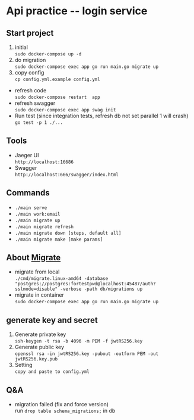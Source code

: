 # Api practice -- login service
## Start project
1. initial  
`sudo docker-compose up -d`
2. do migration  
`sudo docker-compose exec app go run main.go migrate up`
3. copy config  
`cp config.yml.example config.yml`

* refresh code   
`sudo docker-compose restart  app`
* refresh swagger  
`sudo docker-compose exec app swag init`
* Run test (since integration tests, refresh db not set parallel 1 will crash)  
`go test -p 1 ./...`

## Tools
* Jaeger UI  
`http://localhost:16686`
* Swagger   
`http://localhost:666/swagger/index.html`

## Commands
* `./main serve`
* `./main work:email`
* `./main migrate up`
* `./main migrate refresh`
* `./main migrate down [steps, default all]`
* `./main migrate make [make params]`

## About [Migrate](https://github.com/golang-migrate/migrate/tree/master/cmd/migrate)
* migrate from local   
`./cmd/migrate.linux-amd64 -database "postgres://postgres:fortestpwd@localhost:45487/auth?sslmode=disable" -verbose -path db/migrations up`
* migrate in container  
`sudo docker-compose exec app go run main.go migrate up`

## generate key and secret 
1. Generate private key  
`ssh-keygen -t rsa -b 4096 -m PEM -f jwtRS256.key`  
2. Generate public key  
`openssl rsa -in jwtRS256.key -pubout -outform PEM -out jwtRS256.key.pub`  
3. Setting  
`copy and paste to config.yml`

## Q&A

* migration failed (fix and force version)  
run  `drop table schema_migrations;` in db
